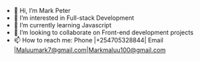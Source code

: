 - 👋 Hi, I’m Mark Peter
- 👀 I’m interested in Full-stack Development
- 🌱 I’m currently learning Javascript
- 💞️ I’m looking to collaborate on Front-end development projects
- 📫 How to reach me: Phone |+254705328844| Email |Maluumark7@gmail.com|Markmaluu100@gmail.com

<!---
Mark-Peter-M/Mark-Peter-M is a ✨ special ✨ repository because its `README.md` (this file) appears on your GitHub profile.
You can click the Preview link to take a look at your changes.
--->
